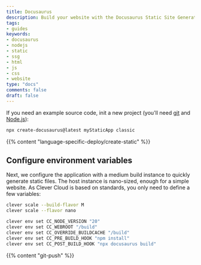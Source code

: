 ```yaml
---
title: Docusaurus
description: Build your website with the Docusaurus Static Site Generator (SSG) and host it on Clever Cloud. No dedicated runner needed.
tags:
- guides
keywords:
- docusaurus
- nodejs
- static
- ssg
- html
- js
- css
- website
type: "docs"
comments: false
draft: false
---
```

If you need an example source code, init a new project (you'll need [git](https://git-scm.com/book/en/v2/Getting-Started-Installing-Git) and [Node.js](https://nodejs.org/en/learn/getting-started/how-to-install-nodejs)):
```bash
npx create-docusaurus@latest myStaticApp classic
```

{{% content "language-specific-deploy/create-static" %}}

## Configure environment variables
Next, we configure the application with a medium build instance to quickly generate static files. The host instance is nano-sized, enough for a simple website. As Clever Cloud is based on standards, you only need to define a few variables:
```bash
clever scale --build-flavor M
clever scale --flavor nano

clever env set CC_NODE_VERSION "20"
clever env set CC_WEBROOT "/build"
clever env set CC_OVERRIDE_BUILDCACHE "/build"
clever env set CC_PRE_BUILD_HOOK "npm install"
clever env set CC_POST_BUILD_HOOK "npx docusaurus build"
```

{{% content "git-push" %}}